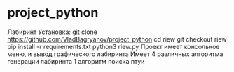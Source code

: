 # project_python
Лабиринт
Установка:
git clone https://github.com/VladBagryanov/project_python
cd riew
git checkout riew
pip install -r requirements.txt
python3 riew.py
Проект имеет консольное меню,
и вывод графического лабиринта
Имеет 4 различных алгоритма генерации лабиринта
1 алгоритм поиска птуи
